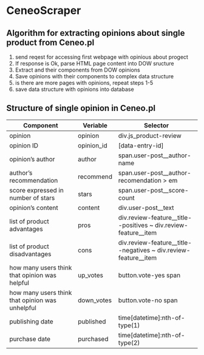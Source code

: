 # CeneoScraper

## Algorithm for extracting opinions about single product from Ceneo.pl
1. send reqest for accessing first webpage with opinious about progect
2. If response is Ok, parse HTML page content into DOW sructure
3. Extract and their components from DOW opinions 
4. Save opinions with their components to complex data structure
5. is there are more pages with opinions, repeat steps 1-5
6. save  data structure with opinions into database

## Structure of single opinion in Ceneo.pl
|Component|Veriable|Selector|
|---------|--------|--------|
|opinion|opinion|div.js_product-review|
|opinion ID|opinion_id|[data-entry-id]|
|opinion’s author|author|span.user-post__author-name|
|author’s recommendation|recommend|span.user-post__author-recomendation > em|
|score expressed in number of stars|stars|span.user-post__score-count|
|opinion’s content|content|div.user-post__text|
|list of product advantages|pros|div.review-feature__title--positives ~ div.review-feature__item|
|list of product disadvantages|cons|div.review-feature__title--negatives ~ div.review-feature__item|
|how many users think that opinion was helpful|up_votes|button.vote-yes span|
|how many users think that opinion was unhelpful|down_votes|button.vote-no span|
|publishing date|published|time[datetime]:nth-of-type(1)|
|purchase date|purchased|time[datetime]:nth-of-type(2)|

